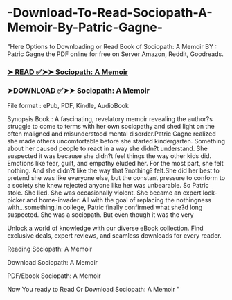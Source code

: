 # -Download-To-Read-Sociopath-A-Memoir-By-Patric-Gagne-

"Here Options to Downloading or Read Book of Sociopath: A Memoir BY : Patric Gagne the PDF online for free on Server Amazon, Reddit, Goodreads.

### [➤ READ ✅➤➤ Sociopath: A Memoir](https://en.ebooksteach.xyz/?book=176443093-sociopath)
### [➤DOWNLOAD ✅➤➤ Sociopath: A Memoir](https://en.ebooksteach.xyz/?book=176443093-sociopath)

File format : ePub, PDF, Kindle, AudioBook

Synopsis Book : A fascinating, revelatory memoir revealing the author?s struggle to come to terms with her own sociopathy and shed light on the often maligned and misunderstood mental disorder.Patric Gagne realized she made others uncomfortable before she started kindergarten. Something about her caused people to react in a way she didn?t understand. She suspected it was because she didn?t feel things the way other kids did. Emotions like fear, guilt, and empathy eluded her. For the most part, she felt nothing. And she didn?t like the way that ?nothing? felt.She did her best to pretend she was like everyone else, but the constant pressure to conform to a society she knew rejected anyone like her was unbearable. So Patric stole. She lied. She was occasionally violent. She became an expert lock-picker and home-invader. All with the goal of replacing the nothingness with...something.In college, Patric finally confirmed what she?d long suspected. She was a sociopath. But even though it was the very 

Unlock a world of knowledge with our diverse eBook collection. Find exclusive deals, expert reviews, and seamless downloads for every reader.

Reading Sociopath: A Memoir

Download Sociopath: A Memoir

PDF/Ebook Sociopath: A Memoir

Now You ready to Read Or Download Sociopath: A Memoir
"
